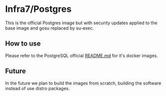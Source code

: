 # Infra7/Postgres
This is the official Postgres image but with security updates applied to the base image and gosu replaced by su-exec.

## How to use
Please refer to the PostgreSQL official [README.md](https://github.com/docker-library/docs/blob/master/postgres/README.md) for it's docker images.

## Future
In the future we plan to build the images from scratch, building the software instead of use distro packages.

